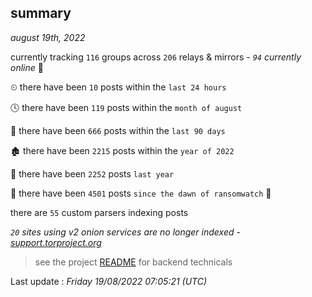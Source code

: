 
## summary
_august 19th, 2022_

currently tracking `116` groups across `206` relays & mirrors - _`94` currently online_ 📡

⏲ there have been `10` posts within the `last 24 hours`

🕓 there have been `119` posts within the `month of august`

📅 there have been `666` posts within the `last 90 days`

🏚 there have been `2215` posts within the `year of 2022`

🚀 there have been `2252` posts `last year`

🦕 there have been `4501` posts `since the dawn of ransomwatch` 🐣

there are `55` custom parsers indexing posts

_`20` sites using v2 onion services are no longer indexed - [support.torproject.org](https://support.torproject.org/onionservices/v2-deprecation/)_

> see the project [README](https://github.com/jmousqueton/ransomwatch#readme) for backend technicals



Last update : _Friday 19/08/2022 07:05:21 (UTC)_

